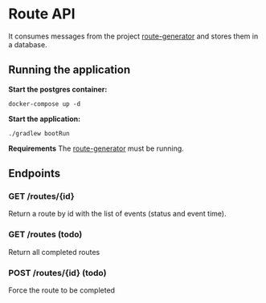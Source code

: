 # Route API

It consumes messages from the project [route-generator](https://github.com/adissongomes/route-generator) and
stores them in a database.

## Running the application

**Start the postgres container:**
```shell
docker-compose up -d
```

**Start the application:**
```shell
./gradlew bootRun
```

**Requirements**
The [route-generator](https://github.com/adissongomes/route-generator) must be running.

## Endpoints

### GET /routes/{id}
Return a route by id with the list of events (status and event time).

### GET /routes (todo)
Return all completed routes

### POST /routes/{id} (todo)
Force the route to be completed
